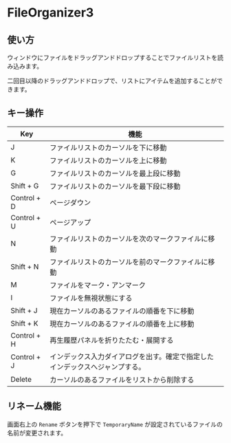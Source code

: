 # FileOrganizer3

## 使い方

ウィンドウにファイルをドラッグアンドドロップすることでファイルリストを読み込みます。

二回目以降のドラッグアンドドロップで、リストにアイテムを追加することができます。

## キー操作

| Key         | 機能                                     |
|-------------|----------------------------------------|
| J           | ファイルリストのカーソルを下に移動                      |
| K           | ファイルリストのカーソルを上に移動                      |
| G           | ファイルリストのカーソルを最上段に移動                    |
| Shift + G   | ファイルリストのカーソルを最下段に移動                    |
| Control + D | ページダウン                                 |
| Control + U | ページアップ                                 |
| N           | ファイルリストのカーソルを次のマークファイルに移動              |
| Shift + N   | ファイルリストのカーソルを前のマークファイルに移動              |
| M           | ファイルをマーク・アンマーク                         |
| I           | ファイルを無視状態にする                           |
| Shift + J   | 現在カーソルのあるファイルの順番を下に移動                  |
| Shift + K   | 現在カーソルのあるファイルの順番を上に移動                  |
| Control + H | 再生履歴パネルを折りたたむ・展開する                     |
| Control + J | インデックス入力ダイアログを出す。確定で指定したインデックスへジャンプする。 |
| Delete      | カーソルのあるファイルをリストから削除する                  |

## リネーム機能

画面右上の `Rename` ボタンを押下で `TemporaryName` が設定されているファイルの名前が変更されます。